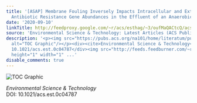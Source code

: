 ```yaml
---
title: '[ASAP] Membrane Fouling Inversely Impacts Intracellular and Extracellular
  Antibiotic Resistance Gene Abundances in the Effluent of an Anaerobic Membrane Bioreactor'
date: '2020-09-10'
linkTitle: http://feedproxy.google.com/~r/acs/esthag/~3/oufMaQACtcQ/acs.est.0c04787
source: 'Environmental Science & Technology: Latest Articles (ACS Publications)'
description: '<p><img src="https://pubs.acs.org/na101/home/literatum/publisher/achs/journals/content/esthag/0/esthag.ahead-of-print/acs.est.0c04787/20200910/images/medium/es0c04787_0007.gif"
  alt="TOC Graphic"/></p><div><cite>Environmental Science & Technology</cite></div><div>DOI:
  10.1021/acs.est.0c04787</div><img src="http://feeds.feedburner.com/~r/acs/esthag/~4/oufMaQACtcQ"
  height="1" width="1" ...'
disable_comments: true
---
```

<p><img src="https://pubs.acs.org/na101/home/literatum/publisher/achs/journals/content/esthag/0/esthag.ahead-of-print/acs.est.0c04787/20200910/images/medium/es0c04787_0007.gif" alt="TOC Graphic"/></p><div><cite>Environmental Science & Technology</cite></div><div>DOI: 10.1021/acs.est.0c04787</div><img src="http://feeds.feedburner.com/~r/acs/esthag/~4/oufMaQACtcQ" height="1" width="1" ...